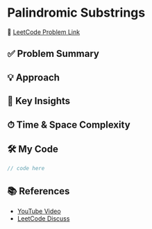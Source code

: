# Palindromic Substrings

🔗 [LeetCode Problem Link](https://leetcode.com/problems/palindromic-substrings)

## ✅ Problem Summary

## 💡 Approach

## 🧠 Key Insights

## ⏱ Time & Space Complexity

## 🛠 My Code

```csharp
// code here
```

## 📚 References
- [YouTube Video]()
- [LeetCode Discuss]()
